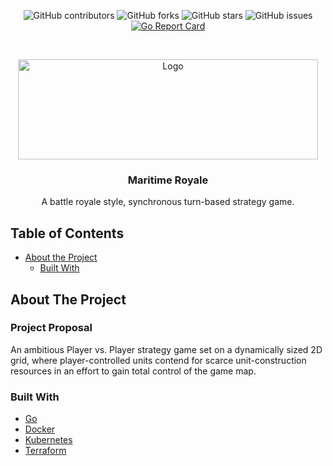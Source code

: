 <div align="center">
  
![GitHub contributors](https://img.shields.io/github/contributors/JosephZoeller/maritime-royale)
![GitHub forks](https://img.shields.io/github/forks/JosephZoeller/maritime-royale?label=Forks)
![GitHub stars](https://img.shields.io/github/stars/JosephZoeller/maritime-royale?style=Stars)
![GitHub issues](https://img.shields.io/github/issues-raw/JosephZoeller/maritime-royale)
[![Go Report Card](https://goreportcard.com/badge/github.com/JosephZoeller/maritime-royale)](https://goreportcard.com/report/github.com/JosephZoeller/maritime-royale)

</div>

<!-- PROJECT LOGO -->
<br />
<p align="center">
  <a href="https://github.com/JosephZoeller/maritime-royale">
    <img src="" alt="Logo" width="480" height="160">
  </a>

  <h3 align="center">Maritime Royale</h3>

  <p align="center">
    A battle royale style, synchronous turn-based strategy game.
  </p>
</p>



<!-- TABLE OF CONTENTS -->
## Table of Contents

* [About the Project](#about-the-project)
  * [Built With](#built-with)
  
<!-- ABOUT THE PROJECT -->
## About The Project

### Project Proposal
An ambitious Player vs. Player strategy game set on a dynamically sized 2D grid, where player-controlled units contend for scarce unit-construction resources in an effort to gain total control of the game map. 

### Built With

* [Go](https://golang.org/)
* [Docker](https://www.docker.com/)
* [Kubernetes](https://kubernetes.io/)
* [Terraform](https://www.terraform.io/)


